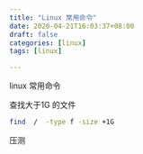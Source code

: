```yaml
---
title: "Linux 常用命令"
date: 2020-04-21T16:03:37+08:00
draft: false  
categories: [linux]
tags: [linux]

---
```


linux 常用命令

<!--more-->

查找大于1G 的文件

```bash 
find  /  -type f -size +1G   
```

压测



